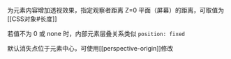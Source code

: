 为元素内容增加透视效果，指定观察者距离 Z=0 平面（屏幕）的距离，可取值为 [[CSS对象#长度]]

若值不为 0 或 none 时，内部元素层叠关系类似 `position: fixed`

默认消失点位于元素中心，可使用[[perspective-origin]]修改